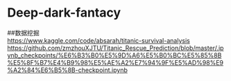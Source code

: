 # Deep-dark-fantacy
##数据挖掘  
https://www.kaggle.com/code/absarah/titanic-survival-analysis
https://github.com/zmzhouXJTU/Titanic_Rescue_Prediction/blob/master/.ipynb_checkpoints/%E6%B3%B0%E5%9D%A6%E5%B0%BC%E5%85%8B%E5%8F%B7%E4%B9%98%E5%AE%A2%E7%94%9F%E5%AD%98%E9%A2%84%E6%B5%8B-checkpoint.ipynb
